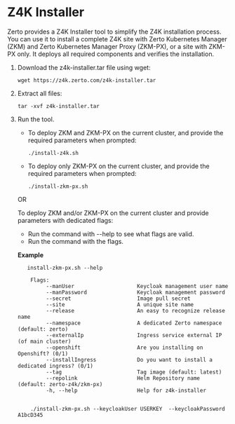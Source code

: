 # Z4K Installer

Zerto provides a Z4K Installer tool to simplify the Z4K installation process. You can use it to install a complete Z4K site with Zerto Kubernetes Manager (ZKM) and Zerto Kubernetes Manager Proxy (ZKM-PX), or a site with ZKM-PX only. It deploys all required components and verifies the installation.

1. Download the z4k-installer.tar file using wget:

    ```
    wget https://z4k.zerto.com/z4k-installer.tar
    ```

2. Extract all files:

    ```
    tar -xvf z4k-installer.tar
    ```

3. Run the tool.
   
   - To deploy ZKM and ZKM-PX on the current cluster, and provide the required parameters when prompted:
    
     ```
     ./install-z4k.sh
     ```
     
   - To deploy only ZKM-PX on the current cluster, and provide the required parameters when prompted:
    
      ```
      ./install-zkm-px.sh 
      ```
    OR
    
    To deploy ZKM and/or ZKM-PX on the current cluster and provide parameters with dedicated flags: 
    -  Run the command with --help to see what flags are valid.
    -  Run the command with the flags.

    **Example**
   
          
          install-zkm-px.sh --help
          
           Flags:
                --manUser                    Keycloak management user name
                --manPassword                Keycloak management password
                --secret                     Image pull secret
                --site                       A unique site name
                --release                    An easy to recognize release name
                --namespace                  A dedicated Zerto namespace (default: zerto)
                --externalIp                 Ingress service external IP (of main cluster)
                --openshift                  Are you installing on Openshift? (0/1)
                --installIngress             Do you want to install a dedicated ingress? (0/1)
                --tag                        Tag image (default: latest)
                --repolink                   Helm Repository name (default: zerto-z4k/zkm-px)
                -h, --help                   Help for z4k-installer
           
          
           ./install-zkm-px.sh --keycloakUser USERKEY  --keycloakPassword A1bcD345
                    
